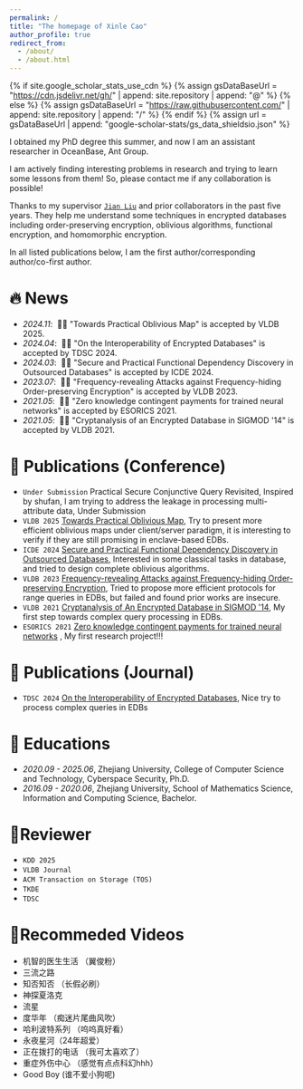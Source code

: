 ```yaml
---
permalink: /
title: "The homepage of Xinle Cao"
author_profile: true
redirect_from: 
  - /about/
  - /about.html
---
```


{% if site.google_scholar_stats_use_cdn %}
{% assign gsDataBaseUrl = "https://cdn.jsdelivr.net/gh/" | append: site.repository | append: "@" %}
{% else %}
{% assign gsDataBaseUrl = "https://raw.githubusercontent.com/" | append: site.repository | append: "/" %}
{% endif %}
{% assign url = gsDataBaseUrl | append: "google-scholar-stats/gs_data_shieldsio.json" %}

<span class='anchor' id='about-me'></span>

I obtained my PhD degree this summer, and now I am an assistant researcher in OceanBase, Ant Group.

I am actively finding interesting problems in research and trying to learn some lessons from them! So, please contact me if any collaboration is possible!

Thanks to my supervisor [``Jian Liu``](https://jianliu.phd) and prior collaborators in the past five years. They help me understand some techniques in encrypted databases including order-preserving encryption, oblivious algorithms, functional encryption, and homomorphic encryption.

In all listed publications below, I am the first author/corresponding author/co-first author.


# 🔥 News
- *2024.11*: &nbsp;🎉🎉 "Towards Practical Oblivious Map" is accepted by VLDB 2025.
- *2024.04*: &nbsp;🎉🎉 "On the Interoperability of Encrypted Databases" is accepted by TDSC 2024.
- *2024.03*: &nbsp;🎉🎉 "Secure and Practical Functional Dependency Discovery in Outsourced Databases" is accepted by ICDE 2024.
- *2023.07*: &nbsp;🎉🎉 "Frequency-revealing Attacks against Frequency-hiding Order-preserving Encryption" is accepted by VLDB 2023.
- *2021.05*: &nbsp;🎉🎉 "Zero knowledge contingent payments for trained neural networks" is accepted by ESORICS 2021.
- *2021.05*: &nbsp;🎉🎉 "Cryptanalysis of an Encrypted Database in SIGMOD '14" is accepted by VLDB 2021.

# 📝 Publications (Conference)
- ``Under Submission`` Practical Secure Conjunctive Query Revisited, Inspired by shufan, I am trying to address the leakage in processing multi-attribute data, Under Submission
- ``VLDB 2025`` [Towards Practical Oblivious Map](https://eprint.iacr.org/2024/1650), Try to present more efficient oblivious maps under client/server paradigm, it is interesting to verify if they are still promising in enclave-based EDBs.
- ``ICDE 2024`` [Secure and Practical Functional Dependency Discovery in Outsourced Databases](https://eprint.iacr.org/2023/1969), Interested in some classical tasks in database, and tried to design complete oblivious algorithms.
- ``VLDB 2023`` [Frequency-revealing Attacks against Frequency-hiding Order-preserving Encryption](https://eprint.iacr.org/2023/1122), Tried to propose more efficient protocols for range queries in EDBs, but failed and found prior works are insecure.
- ``VLDB 2021`` [Cryptanalysis of An Encrypted Database in SIGMOD '14](http://vldb.org/pvldb/vol14/p1743-liu.pdf), My first step towards complex query processing in EDBs.
- ``ESORICS 2021`` [Zero knowledge contingent payments for trained neural networks](https://link.springer.com/chapter/10.1007/978-3-030-88428-4_31) <strong><span class='show_paper_citations' data='2JKA6WAAAAAJ:9yKSN-GCB0IC'></span></strong>, My first research project!!!

# 📝 Publications (Journal)
- ``TDSC 2024`` [On the Interoperability of Encrypted Databases](https://ieeexplore.ieee.org/abstract/document/10588984), Nice try to process complex queries in EDBs

# 📖 Educations
- *2020.09 - 2025.06*, Zhejiang University, College of Computer Science and Technology, Cyberspace Security, Ph.D.
- *2016.09 - 2020.06*, Zhejiang University, School of Mathematics Science, Information and Computing Science, Bachelor.



# 📃Reviewer
- ``KDD 2025``
- ``VLDB Journal``
- ``ACM Transaction on Storage (TOS)``
- ``TKDE``
- ``TDSC``

# 🎁Recommeded Videos
- 机智的医生生活 （翼俊粉）
- 三流之路
- 知否知否 （长假必刷）
- 神探夏洛克
- 流星
- 度华年 （痴迷片尾曲风吹）
- 哈利波特系列 （呜呜真好看）
- 永夜星河（24年超爱）
- 正在拨打的电话 （我可太喜欢了）
- 重症外伤中心 （感觉有点点科幻hhh）
- Good Boy (谁不爱小狗呢)
